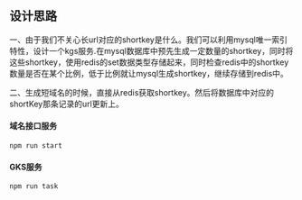 
## 设计思路

一、由于我们不关心长url对应的shortkey是什么。我们可以利用mysql唯一索引特性，设计一个kgs服务.在mysql数据库中预先生成一定数量的shortkey，同时将这些shortkey，使用redis的set数据类型存储起来，同时检查redis中的shortkey数量是否在某个比例，低于比例就让mysql生成shortkey，继续存储到redis中。

二、生成短域名的时候，直接从redis获取shortkey。然后将数据库中对应的shortKey那条记录的url更新上。





#### 域名接口服务

```
npm run start 
```

#### GKS服务

```
npm run task
```


